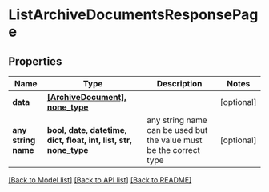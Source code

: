 # ListArchiveDocumentsResponsePage


## Properties
Name | Type | Description | Notes
------------ | ------------- | ------------- | -------------
**data** | [**[ArchiveDocument], none_type**](ArchiveDocument.md) |  | [optional] 
**any string name** | **bool, date, datetime, dict, float, int, list, str, none_type** | any string name can be used but the value must be the correct type | [optional]

[[Back to Model list]](../README.md#documentation-for-models) [[Back to API list]](../README.md#documentation-for-api-endpoints) [[Back to README]](../README.md)



